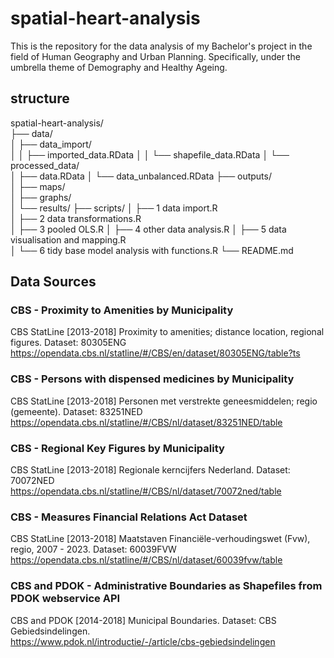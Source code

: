 # spatial-heart-analysis
This is the repository for the data analysis of my Bachelor's project in the field of Human Geography and Urban Planning. Specifically, under the umbrella theme of Demography and Healthy Ageing.
## structure
spatial-heart-analysis/                                                                        
  ├── data/                                                                                                                      
  │   ├── data_import/                                                                                                  
  │   │    ├──  imported_data.RData
  │   │    └──  shapefile_data.RData
  │   └── processed_data/                                                                          
  │        ├──  data.RData
  │        └──  data_unbalanced.RData
  ├── outputs/                                                                                                              
  │   ├── maps/                                                                                                                                                                                      
  │   ├── graphs/                                                                                                                                                                                         
  │   └── results/ 
  ├── scripts/                                                                                                                                                                                                                     │   ├── 1 data import.R                                                                                                                                                                                      
  │   ├── 2 data transformations.R                     
  │   ├── 3 pooled OLS.R
  │   ├── 4 other data analysis.R
  │   ├── 5 data visualisation and mapping.R   
  │   └── 6 tidy base model analysis with functions.R                                                                                                                                                                              └── README.md   

## Data Sources
### CBS - Proximity to Amenities by Municipality
CBS StatLine [2013-2018] Proximity to amenities; distance location, regional figures. 
Dataset: 80305ENG https://opendata.cbs.nl/statline/#/CBS/en/dataset/80305ENG/table?ts

### CBS - Persons with dispensed medicines by Municipality
CBS StatLine [2013-2018] Personen met verstrekte geneesmiddelen; regio (gemeente). 
Dataset: 83251NED https://opendata.cbs.nl/statline/#/CBS/nl/dataset/83251NED/table

### CBS - Regional Key Figures by Municipality
CBS StatLine [2013-2018] Regionale kerncijfers Nederland.
Dataset: 70072NED https://opendata.cbs.nl/statline/#/CBS/nl/dataset/70072ned/table

### CBS - Measures Financial Relations Act Dataset
CBS StatLine [2013-2018] Maatstaven Financiële-verhoudingswet (Fvw), regio, 2007 - 2023.
Dataset: 60039FVW https://opendata.cbs.nl/statline/#/CBS/nl/dataset/60039fvw/table

### CBS and PDOK - Administrative Boundaries as Shapefiles from PDOK webservice API
CBS and PDOK [2014-2018] Municipal Boundaries. Dataset: CBS Gebiedsindelingen.       
https://www.pdok.nl/introductie/-/article/cbs-gebiedsindelingen 
                                                                                                                                                                                                                                               
